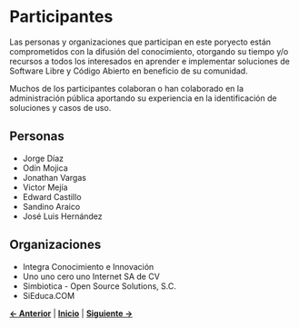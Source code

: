 # Participantes
Las personas y organizaciones que participan en este poryecto están comprometidos con la difusión del conocimiento, otorgando su tiempo y/o recursos a todos los interesados en aprender e implementar soluciones de Software Libre y Código Abierto en beneficio de su comunidad.  
 
   
Muchos de los participantes colaboran o han colaborado en la administración pública aportando su experiencia en la identificación de soluciones y casos de uso.  

## Personas
* Jorge Díaz
* Odín Mojica
* Jonathan Vargas
* Victor Mejía
* Edward Castillo
* Sandino Araico
* José Luis Hernández

## Organizaciones
* Integra Conocimiento e Innovación 
* Uno uno cero uno Internet SA de CV
* Simbiotica - Open Source Solutions, S.C.
* SiEduca.COM


[**<- Anterior**](README.md) | [**Inicio**](README.md) | [**Siguiente ->**](README.md) 
